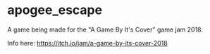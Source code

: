 # apogee_escape
A game being made for the "A Game By It's Cover" game jam 2018.

Info here: https://itch.io/jam/a-game-by-its-cover-2018
